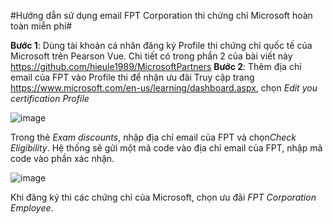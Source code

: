#Hướng dẫn sử dụng email FPT Corporation thi chứng chỉ Microsoft hoàn toàn miễn phí#

**Bước 1**: Dùng tài khoản cá nhân đăng ký Profile thi chứng chỉ quốc tế của Microsoft trên Pearson Vue. Chi tiết có trong phần 2 của bài viết này https://github.com/hieule1989/MicrosoftPartners
**Bước 2**: Thêm địa chỉ email của FPT vào Profile thi để nhận ưu đãi
Truy cập trang https://www.microsoft.com/en-us/learning/dashboard.aspx, chọn *Edit you certification Profile*

![image](https://user-images.githubusercontent.com/102139186/169450134-90d5069b-23d3-4b62-9ce1-50022c3d8c15.png)

Trong thẻ *Exam discounts*, nhập địa chỉ email của FPT và chọn*Check Eligibility*. Hệ thống sẽ gửi một mã code vào địa chỉ email của FPT, nhập mã code vào phần xác nhận.  

![image](https://user-images.githubusercontent.com/102139186/169449746-6cde066b-fb11-4b17-ace8-b6a87395db3d.png)

Khi đăng ký thi các chứng chỉ của Microsoft, chọn ưu đãi *FPT Corporation Employee*. 
